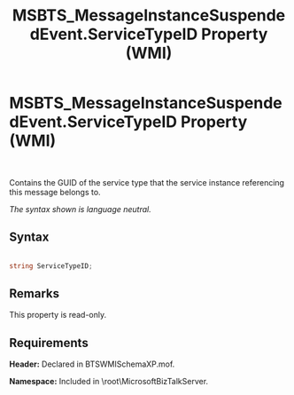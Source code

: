 ﻿---
title: MSBTS_MessageInstanceSuspendedEvent.ServiceTypeID Property (WMI)
TOCTitle: MSBTS_MessageInstanceSuspendedEvent.ServiceTypeID Property (WMI)
ms:assetid: b08e5465-a595-460c-a55b-fcbfd9ffee82
ms:mtpsurl: https://msdn.microsoft.com/library/Aa578126(v=BTS.80)
ms:contentKeyID: 51530533
ms.date: 08/30/2017
mtps_version: v=BTS.80
---

# MSBTS\_MessageInstanceSuspendedEvent.ServiceTypeID Property (WMI)

 

Contains the GUID of the service type that the service instance referencing this message belongs to.

*The syntax shown is language neutral.*

## Syntax

```C#
  
string ServiceTypeID;  
```

## Remarks

This property is read-only.

## Requirements

**Header:** Declared in BTSWMISchemaXP.mof.

**Namespace:** Included in \\root\\MicrosoftBizTalkServer.

